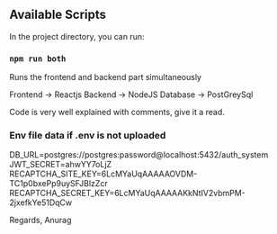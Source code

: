 ## Available Scripts

In the project directory, you can run:

### `npm run both`
Runs the frontend and backend part simultaneously

Frontend -> Reactjs
Backend -> NodeJS
Database -> PostGreySql

Code is very well explained with comments, give it a read.


### Env file data if .env is not uploaded
DB_URL=postgres://postgres:password@localhost:5432/auth_system
JWT_SECRET=ahwYY7oLjZ
RECAPTCHA_SITE_KEY=6LcMYaUqAAAAAOVDM-TC1p0bxePp9uySFJBlzZcr
RECAPTCHA_SECRET_KEY=6LcMYaUqAAAAAKkNtIV2vbmPM-2jxefkYe51DqCw


Regards,
Anurag